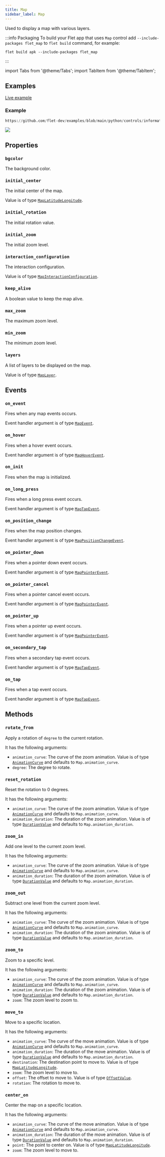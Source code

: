 ```yaml
---
title: Map
sidebar_label: Map
---
```


Used to display a map with various layers.

:::info Packaging
To build your Flet app that uses `Map` control add `--include-packages flet_map` to `flet build` command, for example:

```
flet build apk --include-packages flet_map
```

:::

import Tabs from '@theme/Tabs';
import TabItem from '@theme/TabItem';

## Examples

[Live example](https://flet-controls-gallery.fly.dev/displays/map)

### Example



```python reference
https://github.com/flet-dev/examples/blob/main/python/controls/information-displays/map/map-layers-example.py
```


<img src="/img/docs/controls/map/map-example.png" className="screenshot-50" />

## Properties

### `bgcolor`

The background color.

### `initial_center`

The initial center of the map.

Value is of type [`MapLatitudeLongitude`](/docs/reference/types/maplatitudelongitude).

### `initial_rotation`

The initial rotation value.

### `initial_zoom`

The initial zoom level.

### `interaction_configuration`

The interaction configuration.

Value is of type [`MapInteractionConfiguration`](/docs/reference/types/mapinteractionconfiguration).

### `keep_alive`

A boolean value to keep the map alive.

### `max_zoom`

The maximum zoom level.

### `min_zoom`

The minimum zoom level.

### `layers`

A list of layers to be displayed on the map.

Value is of type [`MapLayer`](/docs/reference/types/maplayer).

## Events

### `on_event`

Fires when any map events occurs.

Event handler argument is of type [`MapEvent`](/docs/reference/types/mapevent).

### `on_hover`

Fires when a hover event occurs.

Event handler argument is of type [`MapHoverEvent`](/docs/reference/types/maphoverevent).

### `on_init`

Fires when the map is initialized.

### `on_long_press`

Fires when a long press event occurs.

Event handler argument is of type [`MapTapEvent`](/docs/reference/types/maptapevent).

### `on_position_change`

Fires when the map position changes.

Event handler argument is of type [`MapPositionChangeEvent`](/docs/reference/types/mappositionchangeevent).

### `on_pointer_down`

Fires when a pointer down event occurs.

Event handler argument is of type [`MapPointerEvent`](/docs/reference/types/mappointerevent).

### `on_pointer_cancel`

Fires when a pointer cancel event occurs.

Event handler argument is of type [`MapPointerEvent`](/docs/reference/types/mappointerevent).

### `on_pointer_up`

Fires when a pointer up event occurs.

Event handler argument is of type [`MapPointerEvent`](/docs/reference/types/mappointerevent).

### `on_secondary_tap`

Fires when a secondary tap event occurs.

Event handler argument is of type [`MapTapEvent`](/docs/reference/types/maptapevent).

### `on_tap`

Fires when a tap event occurs.

Event handler argument is of type [`MapTapEvent`](/docs/reference/types/maptapevent).

## Methods

### `rotate_from`

Apply a rotation of `degree` to the current rotation.

It has the following arguments:

- `animation_curve`: The curve of the zoom animation. Value is of type [`AnimationCurve`](/docs/reference/types/animationcurve) and defaults to `Map.animation_curve`.
- `degree`: The degree to rotate.

### `reset_rotation`

Reset the rotation to 0 degrees.

It has the following arguments:

- `animation_curve`: The curve of the zoom animation. Value is of type [`AnimationCurve`](/docs/reference/types/animationcurve) and defaults to `Map.animation_curve`.
- `animation_duration`: The duration of the zoom animation. Value is of type [`DurationValue`](/docs/reference/types/aliases#durationvalue) and defaults to `Map.animation_duration`.

### `zoom_in`

Add one level to the current zoom level.

It has the following arguments:

- `animation_curve`: The curve of the zoom animation. Value is of type [`AnimationCurve`](/docs/reference/types/animationcurve) and defaults to `Map.animation_curve`.
- `animation_duration`: The duration of the zoom animation. Value is of type [`DurationValue`](/docs/reference/types/aliases#durationvalue) and defaults to `Map.animation_duration`.

### `zoom_out`

Subtract one level from the current zoom level.

It has the following arguments:

- `animation_curve`: The curve of the zoom animation. Value is of type [`AnimationCurve`](/docs/reference/types/animationcurve) and defaults to `Map.animation_curve`.
- `animation_duration`: The duration of the zoom animation. Value is of type [`DurationValue`](/docs/reference/types/aliases#durationvalue) and defaults to `Map.animation_duration`.

### `zoom_to`

Zoom to a specific level.

It has the following arguments:

- `animation_curve`: The curve of the zoom animation. Value is of type [`AnimationCurve`](/docs/reference/types/animationcurve) and defaults to `Map.animation_curve`.
- `animation_duration`: The duration of the zoom animation. Value is of type [`DurationValue`](/docs/reference/types/aliases#durationvalue) and defaults to `Map.animation_duration`.
- `zoom`: The zoom level to zoom to.

### `move_to`

Move to a specific location.

It has the following arguments:

- `animation_curve`: The curve of the move animation. Value is of type [`AnimationCurve`](/docs/reference/types/animationcurve) and defaults to `Map.animation_curve`.
- `animation_duration`: The duration of the move animation. Value is of type [`DurationValue`](/docs/reference/types/aliases#durationvalue) and defaults to `Map.animation_duration`.
- `destination`: The destination point to move to. Value is of type [`MapLatitudeLongitude`](/docs/reference/types/maplatitudelongitude).
- `zoom`: The zoom level to move to.
- `offset`: The offset to move to. Value is of type [`OffsetValue`](/docs/reference/types/aliases#offsetvalue).
- `rotation`: The rotation to move to.

### `center_on`

Center the map on a specific location.

It has the following arguments:

- `animation_curve`: The curve of the move animation. Value is of type [`AnimationCurve`](/docs/reference/types/animationcurve) and defaults to `Map.animation_curve`.
- `animation_duration`: The duration of the move animation. Value is of type [`DurationValue`](/docs/reference/types/aliases#durationvalue) and defaults to `Map.animation_duration`.
- `point`: The point to center on. Value is of type [`MapLatitudeLongitude`](/docs/reference/types/maplatitudelongitude).
- `zoom`: The zoom level to move to.

